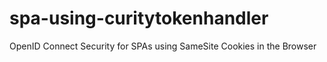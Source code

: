 # spa-using-curitytokenhandler
OpenID Connect Security for SPAs using SameSite Cookies in the Browser
